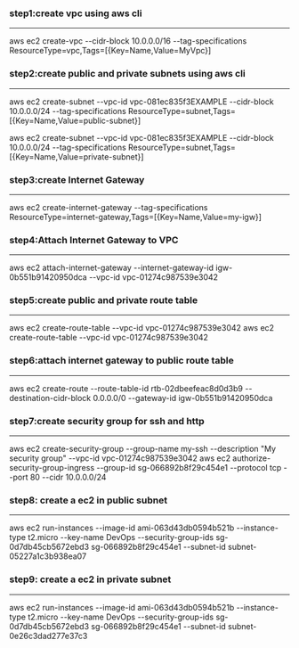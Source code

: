 ### step1:create vpc using aws cli
***
aws ec2 create-vpc --cidr-block 10.0.0.0/16 --tag-specifications ResourceType=vpc,Tags=[{Key=Name,Value=MyVpc}]


### step2:create public and private subnets using aws cli
***

aws ec2 create-subnet --vpc-id vpc-081ec835f3EXAMPLE --cidr-block 10.0.0.0/24 --tag-specifications ResourceType=subnet,Tags=[{Key=Name,Value=public-subnet}]


aws ec2 create-subnet
--vpc-id vpc-081ec835f3EXAMPLE
--cidr-block 10.0.0.0/24
--tag-specifications ResourceType=subnet,Tags=[{Key=Name,Value=private-subnet}]

### step3:create Internet Gateway
***
aws ec2 create-internet-gateway --tag-specifications ResourceType=internet-gateway,Tags=[{Key=Name,Value=my-igw}]

### step4:Attach Internet Gateway to VPC
***

aws ec2 attach-internet-gateway --internet-gateway-id igw-0b551b91420950dca --vpc-id vpc-01274c987539e3042

### step5:create public and private route table
***
aws ec2 create-route-table --vpc-id vpc-01274c987539e3042
aws ec2 create-route-table --vpc-id vpc-01274c987539e3042

### step6:attach internet gateway to public route table
***
aws ec2 create-route --route-table-id rtb-02dbeefeac8d0d3b9 --destination-cidr-block 0.0.0.0/0 --gateway-id igw-0b551b91420950dca

### step7:create security group for ssh and http
***
aws ec2 create-security-group --group-name my-ssh --description "My security group" --vpc-id vpc-01274c987539e3042
aws ec2 authorize-security-group-ingress --group-id sg-066892b8f29c454e1 --protocol tcp --port 80 --cidr 10.0.0.0/24

### step8: create a ec2 in public subnet
***

aws ec2 run-instances --image-id ami-063d43db0594b521b --instance-type t2.micro --key-name DevOps --security-group-ids sg-0d7db45cb5672ebd3 sg-066892b8f29c454e1 --subnet-id subnet-05227a1c3b938ea07


### step9: create a ec2 in private subnet
***
aws ec2 run-instances --image-id ami-063d43db0594b521b --instance-type t2.micro --key-name DevOps --security-group-ids sg-0d7db45cb5672ebd3 sg-066892b8f29c454e1 --subnet-id subnet-0e26c3dad277e37c3


